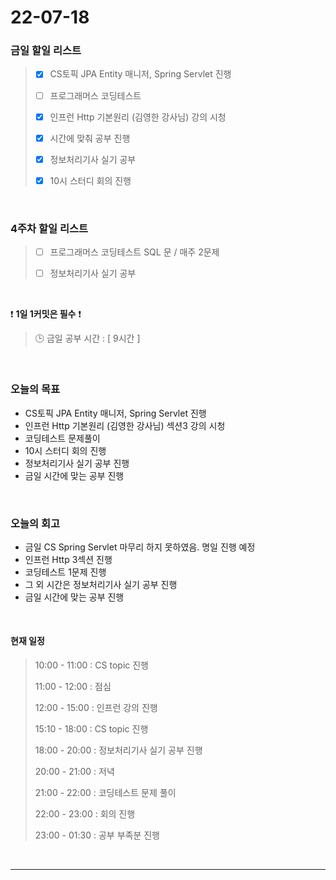 # 22-07-18
 ### 금일 할일 리스트 

> - [x]  CS토픽 JPA Entity 매니저, Spring Servlet 진행  
>
> - [ ]  프로그래머스 코딩테스트
>
> - [x]  인프런 Http 기본원리 (김영한 강사님) 강의 시청
>
> - [x]  시간에 맞춰 공부 진행
>
> - [x]  정보처리기사 실기 공부
>
> - [x]  10시 스터디 회의 진행

<br/>

### 4주차 할일 리스트  

> - [ ]  프로그래머스 코딩테스트 SQL 문 / 매주 2문제  
>
> - [ ]  정보처리기사 실기 공부

<br/>

❗ **1일 1커밋은 필수** ❗
> 🕒 금일 공부 시간 :  [ 9시간 ]    
  
<br/>

### 오늘의 목표
- CS토픽 JPA Entity 매니저, Spring Servlet 진행 
- 인프런 Http 기본원리 (김영한 강사님) 섹션3 강의 시청
- 코딩테스트 문제풀이
- 10시 스터디 회의 진행
- 정보처리기사 실기 공부 진행
- 금일 시간에 맞는 공부 진행


<br>

### 오늘의 회고
- 금일 CS Spring Servlet 마무리 하지 못하였음. 명일 진행 예정
- 인프런 Http 3섹션 진행
- 코딩테스트 1문제 진행
- 그 외 시간은 정보처리기사 실기 공부 진행
- 금일 시간에 맞는 공부 진행

<br>

#### 현재 일정  

> 10:00 - 11:00 : CS topic 진행
>
> 11:00 - 12:00 : 점심
>
> 12:00 - 15:00 : 인프런 강의 진행
>
> 15:10 - 18:00 : CS topic 진행
>
> 18:00 - 20:00 : 정보처리기사 실기 공부 진행
>
> 20:00 - 21:00 : 저녁
>
> 21:00 - 22:00 : 코딩테스트 문제 풀이
>
> 22:00 - 23:00 : 회의 진행
>
> 23:00 - 01:30 : 공부 부족분 진행

<br/>

------------  
